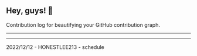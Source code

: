 ## Hey, guys! 👋

Contribution log for beautifying your GitHub contribution graph.

---



---

2022/12/12 - HONESTLEE213 - schedule